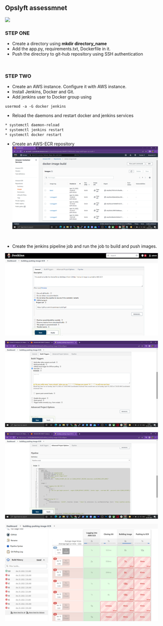 ## Opslyft assessmnet
<a href="https://www.youtube.com/watch?v=dQw4w9WgXcQ"><img src="https://user-images.githubusercontent.com/73097560/115834477-dbab4500-a447-11eb-908a-139a6edaec5c.gif"></a>

### STEP ONE

* Create a directory using  **mkdir directory_name** 
* Add the app.py, requirements.txt, Dockerfile in it.
* Push the directory to git-hub repository using SSH authentication

<br>

### STEP TWO

* Create an AWS instance. Configure it with AWS instance.
* Install Jenkins, Docker and Git.
* Add jenkins user to Docker group using 
 ```
 usermod -a -G docker jenkins
 
 ```
 * Reload the daemons and restart docker and jenkins services
 
 ```
 * systemctl daemon-reload
 * systemctl jenkins restart
 * systemctl docker restart
 
 ```
 
 * Create an AWS-ECR repository 
 ![title](AWS-ECR-build.png )
 <br>
 
 * Create the jenkins pipeline job and run the job to build and push images.
 
 ![Add git-repo-url](pipeline-1.png)
 <br>
 
  ![Build-Triggers](build-trigger.png)
  <br>
  
  ![Add-pipeline-script](pipeline.png)
  <br>
  
   ![Apply Jenkins Job](Jenkins-pipeline.png)
   <br>
  
  
  
 
 

